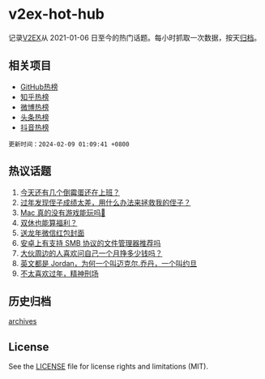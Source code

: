 # v2ex-hot-hub

 记录[V2EX](https://www.v2ex.com/)从 2021-01-06 日至今的热门话题。每小时抓取一次数据，按天[归档](archives)。
 
 ## 相关项目

- [GitHub热榜](https://github.com/lonnyzhang423/github-hot-hub)
- [知乎热榜](https://github.com/lonnyzhang423/zhihu-hot-hub)
- [微博热榜](https://github.com/lonnyzhang423/weibo-hot-hub)
- [头条热榜](https://github.com/lonnyzhang423/toutiao-hot-hub)
- [抖音热榜](https://github.com/lonnyzhang423/douyin-hot-hub)


 `更新时间：2024-02-09 01:09:41 +0800`

## 热议话题

1. [今天还有几个倒霉蛋还在上班？](https://www.v2ex.com/t/1014987)
1. [过年发现侄子成绩太差，用什么办法来拯救我的侄子？](https://www.v2ex.com/t/1014985)
1. [Mac 真的没有游戏能玩吗🥺](https://www.v2ex.com/t/1014981)
1. [双休也能算福利？](https://www.v2ex.com/t/1014980)
1. [送龙年微信红包封面](https://www.v2ex.com/t/1014999)
1. [安卓上有支持 SMB 协议的文件管理器推荐吗](https://www.v2ex.com/t/1015015)
1. [大伙周边的人喜欢问自己一个月挣多少钱吗？](https://www.v2ex.com/t/1014991)
1. [英文都是 Jordan，为何一个叫迈克尔.乔丹，一个叫约旦](https://www.v2ex.com/t/1015045)
1. [不太喜欢过年，精神刑场](https://www.v2ex.com/t/1015023)

## 历史归档

[archives](archives)

## License

See the [LICENSE](LICENSE) file for license rights and limitations (MIT).
